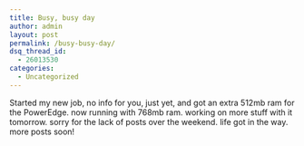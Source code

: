 ```yaml
---
title: Busy, busy day
author: admin
layout: post
permalink: /busy-busy-day/
dsq_thread_id:
  - 26013530
categories:
  - Uncategorized
---
```

Started my new job, no info for you, just yet, and got an extra 512mb ram for the PowerEdge. now running with 768mb ram. working on more stuff with it tomorrow. sorry for the lack of posts over the weekend. life got in the way. more posts soon!